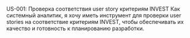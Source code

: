 US-001: Проверка соответствия user story критериям INVEST
Как системный аналитик,
я хочу иметь инструмент для проверки user stories на соответствие критериям INVEST,
чтобы обеспечивать их качество и готовность к планированию разработки.
